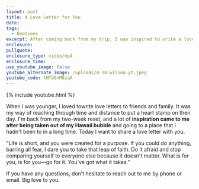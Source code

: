 ```yaml
---
layout: post
title: A Love Letter for You
date:
tags:
  - Emotions
excerpt: After coming back from my trip, I was inspired to write a love letter.
enclosure:
pullquote:
enclosure_type: video/mp4
enclosure_time:
use_youtube_image: false
youtube_alternate_image: /uploads/8-18-wilson-yt.jpeg
youtube_code: lHTe0nM8zqA
---
```

{% include youtube.html %}

When I was younger, I loved towrite love letters to friends and family. It was my way of reaching through time and distance to put a heart stamp on their day. I'm back from my two-week reset, and a lot of **inspiration came to me after being taken out of my Hawaii bubble** and going to a place that I hadn't been to in a long time. Today I want to share a love letter with you.

“Life is short, and you were created for a purpose. If you could do anything, barring all fear, I dare you to take that leap of faith. Do it afraid and stop comparing yourself to everyone else because it doesn't matter. What is for you, is for you—go for it. You've got what it takes.”

If you have any questions, don’t hesitate to reach out to me by phone or email. Big love to you.